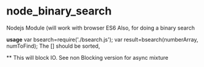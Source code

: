 # node_binary_search
Nodejs Module (will work with browser ES6 Also, for doing a binary search

**usage**
var bsearch=require('./bsearch.js');
var result=bsearch(numberArray, numToFind); The [] should be sorted,

** This will block IO. See non Blocking version for async mixture
